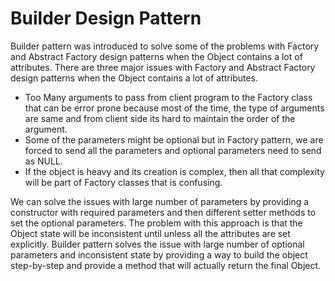 # Builder Design Pattern

Builder pattern was introduced to solve some of the problems with Factory and Abstract Factory design patterns when the Object contains a lot of attributes. There are three major issues with Factory and Abstract Factory design patterns when the Object contains a lot of attributes.

 - Too Many arguments to pass from client program to the Factory class that can be error prone because most of the time, the type of arguments are same and from client side its hard to maintain the order of the argument.
- Some of the parameters might be optional but in Factory pattern, we are forced to send all the parameters and optional parameters need to send as NULL.
- If the object is heavy and its creation is complex, then all that complexity will be part of Factory classes that is confusing.

We can solve the issues with large number of parameters by providing a constructor with required parameters and then different setter methods to set the optional parameters. The problem with this approach is that the Object state will be inconsistent until unless all the attributes are set explicitly. Builder pattern solves the issue with large number of optional parameters and inconsistent state by providing a way to build the object step-by-step and provide a method that will actually return the final Object.

